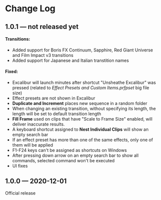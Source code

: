 # Change Log

## 1.0.1 — not released yet

#### Transitions:

* Added support for Boris FX Continuum, Sapphire, Red Giant Universe and Film Impact v3 transitions
* Added support for Japanese and Italian transtition names

#### Fixed:

* Excalibur will launch minutes after shortcut "Unsheathe Excalibur" was pressed \(related to _Effect Presets and Custom Items.prfpset_ big file size\)
* Effect presets are not shown in Excalibur
* **Duplicate and Increment** places new sequence in a random folder
* When changing an existing transition, without specifying its length, the length will be set to default transition length
* **Fill Frame** used on clips that have "Scale to Frame Size" enabled, will deliver inaccurate results.
* A keyboard shortcut assigned to **Nest Individual Clips** will show an empty search bar
* If an effect preset has more than one of the same effects, only one of them will be applied
* F1-F24 keys can't be assigned as shortcuts on Windows
* After pressing down arrow on an empty search bar to show all commands, selected command won't be executed
* UI fixes

## 1.0.0 — 2020-12-01

Official release


